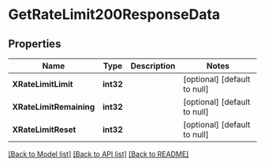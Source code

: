 # GetRateLimit200ResponseData

## Properties
Name | Type | Description | Notes
------------ | ------------- | ------------- | -------------
**XRateLimitLimit** | **int32** |  | [optional] [default to null]
**XRateLimitRemaining** | **int32** |  | [optional] [default to null]
**XRateLimitReset** | **int32** |  | [optional] [default to null]

[[Back to Model list]](../README.md#documentation-for-models) [[Back to API list]](../README.md#documentation-for-api-endpoints) [[Back to README]](../README.md)

